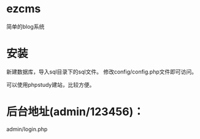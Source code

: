 # ezcms
简单的blog系统

# 安装
新建数据库，导入sql目录下的sql文件。
修改config/config.php文件即可访问。

可以使用phpstudy建站，比较方便。

# 后台地址(admin/123456)：
admin/login.php
